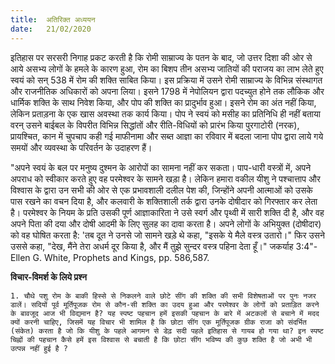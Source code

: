 ```yaml
---
title:  अतिरिक्त अध्ययन
date:   21/02/2020
---
```


इतिहास पर सरसरी निगाह प्रकट करती है कि रोमी साम्राज्य के पतन के बाद, जो उत्तर दिशा की ओर से आये असभ्य लोगों के हमले के कारण हुआ, रोम का बिशप तीन असभ्य जातियों की पराजय का लाभ लेते हुए स्वयं को सन् 538 में रोम की शक्ति साबित किया। इस प्रक्रिया में उसने रोमी साम्राज्य के विभिन्न संस्थागत और राजनीतिक अधिकारों को अपना लिया। इसने 1798 में नेपोलियन द्वारा पदच्युत होने तक लौकिक और धार्मिक शक्ति के साथ निवेश किया, और पोप की शक्ति का प्रादुर्भाव हुआ। इसने रोम का अंत नहीं किया, लेकिन प्रताड़ना के एक खास अवस्था तक कार्य किया। पोप ने स्वयं को मसीह का प्रतिनिधि ही नहीं बताया वरन् उसने बाईबल के विपरीत विभिन्न सिद्धांतों और रीति-विधियों को प्रारंभ किया पुरगाटोरी (नरक), प्रायश्चित, कान में चुपचाप कही गई माफीनामा और सब्त आज्ञा का रविवार में बदला जाना पोप द्वारा लाये गये समयों और व्यवस्था के परिवर्तन के उदाहरण हैं।

"अपने स्वयं के बल पर मनुष्य दुश्मन के आरोपों का सामना नहीं कर सकता। पाप-धारी वस्त्रों में, अपने अपराध को स्वीकार करते हुए वह परमेश्वर के सामने खड़ा है। लेकिन हमारा वकील यीशु ने पश्चात्ताप और विश्वास के द्वारा उन सभी की ओर से एक प्रभावशाली दलील पेश की, जिन्होंने अपनी आत्माओं को उसके पास रखने का वचन दिया है, और कलवारी के शक्तिशाली तर्क द्वारा उनके दोषीदार को गिरफ्तार कर लेता है। परमेश्वर के नियम के प्रति उसकी पूर्ण आज्ञाकारिता ने उसे स्वर्ग और पृथ्वी में सारी शक्ति दी है, और वह अपने पिता की दया और दोषी आदमी के लिए सुलह का दावा करता है। अपने लोगों के अभियुक्त (दोषीदार) को वह घोषित करता है: 'तब दूत ने उनसे जो सामने खड़े थे कहा, "इसके ये मैले वस्त्र उतारो।" फिर उसने उससे कहा, "देख, मैंने तेरा अधर्म दूर किया है, और मैं तुझे सुन्दर वस्त्र पहिना देता हूँ।" जकर्याह 3:4"- Ellen G. White, Prophets and Kings, pp. 586,587.

**विचार-विमर्श के लिये प्रश्न**

`1. चौथे पशु रोम के बाकी हिस्से से निकलने वाले छोटे सींग की शक्ति की सभी विशेषताओं पर पुनः नजर डालें। सदियों पूर्व मूर्तिपूजक रोम से कौन-सी शक्ति का उदय हुआ और परमेश्वर के लोगों को प्रताड़ित करने के बावजूद आज भी विद्यमान है? यह स्पष्ट पहचान हमें इसकी पहचान के बारे में अटकलों से बचाने में मदद क्यों करनी चाहिए, जिसमें यह विचार भी शामिल है कि छोटा सींग एक मूर्तिपूजक ग्रीक राजा को संदर्भित (संकेत) करता है जो कि यीशु के पहले आगमन से डेढ़ सदी पहले इतिहास से गायब हो गया था? इन स्पष्ट चिह्नों की पहचान कैसे हमें इस विश्वास से बचाती है कि छोटा सींग भविष्य की कुछ शक्ति है जो अभी भी उत्पन्न नहीं हुई है ?`